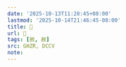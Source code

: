 ```yaml
---
date: '2025-10-13T11:28:45+08:00'
lastmod: '2025-10-14T21:46:45-08:00'
title: 󰞣
url: 󰞣
tags: [赦, 赦]
src: GHZR, DCCV
note:
---
```

